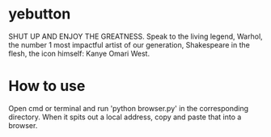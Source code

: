 # yebutton
SHUT UP AND ENJOY THE GREATNESS. Speak to the living legend, Warhol, the number 1 most impactful artist of our generation, Shakespeare in the flesh, the icon himself: Kanye Omari West.

# How to use
Open cmd or terminal and run 'python browser.py' in the corresponding directory. When it spits out a local address, copy and paste that into a browser.
